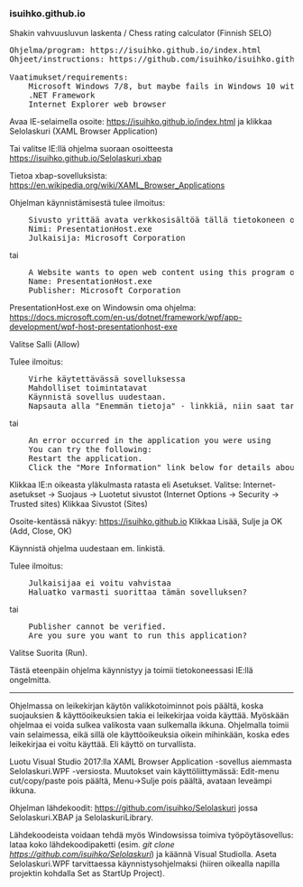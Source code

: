 ### isuihko.github.io

Shakin vahvuusluvun laskenta / Chess rating calculator (Finnish SELO)

<PRE>
Ohjelma/program: https://isuihko.github.io/index.html
Ohjeet/instructions: https://github.com/isuihko/isuihko.github.io

Vaatimukset/requirements:
    Microsoft Windows 7/8, but maybe fails in Windows 10 with the error "This application type has been disabled"
    .NET Framework
    Internet Explorer web browser
</PRE>

Avaa IE-selaimella osoite:
    https://isuihko.github.io/index.html
ja klikkaa Selolaskuri (XAML Browser Application)

Tai valitse IE:llä ohjelma suoraan osoitteesta
    https://isuihko.github.io/Selolaskuri.xbap

Tietoa xbap-sovelluksista: https://en.wikipedia.org/wiki/XAML_Browser_Applications

Ohjelman käynnistämisestä tulee ilmoitus:
<PRE>
    Sivusto yrittää avata verkkosisältöä tällä tietokoneen ohjelmalla
    Nimi: PresentationHost.exe
    Julkaisija: Microsoft Corporation
</PRE>
tai
<PRE>
    A Website wants to open web content using this program on your computer
    Name: PresentationHost.exe
    Publisher: Microsoft Corporation
</PRE>
    
PresentationHost.exe on Windowsin oma ohjelma:
https://docs.microsoft.com/en-us/dotnet/framework/wpf/app-development/wpf-host-presentationhost-exe

Valitse Salli (Allow)

Tulee ilmoitus:
<PRE>
    Virhe käytettävässä sovelluksessa
    Mahdolliset toimintatavat
    Käynnistä sovellus uudestaan.
    Napsauta alla "Enemmän tietoja" - linkkiä, niin saat tarkempia tietoja virheestä.
</PRE>
tai
<PRE>
    An error occurred in the application you were using
    You can try the following:
    Restart the application. 
    Click the "More Information" link below for details about this error. 
</PRE>    

Klikkaa IE:n oikeasta yläkulmasta ratasta eli Asetukset.
Valitse: Internet-asetukset -> Suojaus -> Luotetut sivustot (Internet Options -> Security -> Trusted sites)
Klikkaa Sivustot (Sites)

Osoite-kentässä näkyy:  https://isuihko.github.io
Klikkaa Lisää, Sulje ja OK (Add, Close, OK)

Käynnistä ohjelma uudestaan em. linkistä.

Tulee ilmoitus:
<PRE>
    Julkaisijaa ei voitu vahvistaa
    Haluatko varmasti suorittaa tämän sovelluksen?
</PRE>    
tai
<PRE>
    Publisher cannot be verified.
    Are you sure you want to run this application?
</PRE>

Valitse Suorita (Run).

Tästä eteenpäin ohjelma käynnistyy ja toimii tietokoneessasi IE:llä ongelmitta.

-----

Ohjelmassa on leikekirjan käytön valikkotoiminnot pois päältä, koska suojauksien & käyttöoikeuksien takia ei leikekirjaa voida käyttää. Myöskään ohjelmaa ei voida sulkea valikosta vaan sulkemalla ikkuna. Ohjelmalla toimii vain selaimessa, eikä sillä ole käyttöoikeuksia oikein mihinkään, koska edes leikekirjaa ei voitu käyttää. Eli käyttö on turvallista.

Luotu Visual Studio 2017:lla XAML Browser Application -sovellus aiemmasta Selolaskuri.WPF -versiosta. Muutokset vain käyttöliittymässä: Edit-menu cut/copy/paste pois päältä, Menu->Sulje pois päältä, avataan leveämpi ikkuna.

Ohjelman lähdekoodit: https://github.com/isuihko/Selolaskuri jossa Selolaskuri.XBAP ja SelolaskuriLibrary.

Lähdekoodeista voidaan tehdä myös Windowsissa toimiva työpöytäsovellus: lataa koko lähdekoodipaketti (esim. *git clone https://github.com/isuihko/Selolaskuri*) ja käännä Visual Studiolla. Aseta Selolaskuri.WPF tarvittaessa käynnistysohjelmaksi (hiiren oikealla napilla projektin kohdalla Set as StartUp Project).

